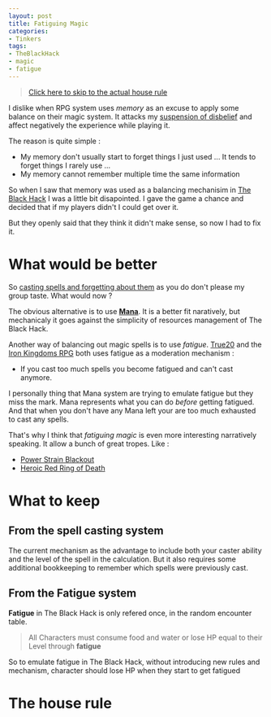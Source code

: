 ```yaml
---
layout: post
title: Fatiguing Magic
categories: 
- Tinkers
tags: 
- TheBlackHack
- magic
- fatigue
---
```


> [Click here to skip to the actual house rule](#the-house-rule)

I dislike when RPG system uses _memory_ as an excuse to apply some balance on their magic system. It attacks my [suspension of disbelief](https://en.wikipedia.org/wiki/Suspension_of_disbelief) and affect negatively the experience while playing it.

The reason is quite simple : 
* My memory don't usually start to forget things I just used ... It tends to forget things I rarely use ...
* My memory cannot remember multiple time the same information

So when I saw that memory was used as a balancing mechanisim in [The Black Hack](/tags/TheBlackHack) I was a little bit disapointed. I gave the game a chance and decided that if my players didn't I could get over it.

But they openly said that they think it didn't make sense, so now I had to fix it.

# What would be better

So [casting spells and forgetting about them](https://tvtropes.org/pmwiki/pmwiki.php/Main/VancianMagic) as you do don't please my group taste. What would now ? 

The obvious alternative is to use [**Mana**](https://tvtropes.org/pmwiki/pmwiki.php/Main/Mana).  It is a better fit naratively, but mechanicaly it goes against the simplicity of resources management of The Black Hack.

Another way of balancing out magic spells is to use  _fatigue_.  [True20](https://greenroninstore.com/collections/true20) and the [Iron Kingdoms RPG](https://store.privateerpress.com/games/iron-kingdoms-rpg) both uses fatigue as a moderation mechanism :

* If you cast too much spells you become fatigued and can't cast anymore.
 
I personally thing that Mana system are trying to emulate fatigue but they miss the mark. Mana represents what you can do  _before_  getting fatigued. And that when you don't have any Mana left your are too much exhausted to cast any spells. 
 
That's why I think that  _fatiguing magic_  is even more interesting narratively speaking. It allow a bunch of great tropes. Like :
* [Power Strain Blackout](https://tvtropes.org/pmwiki/pmwiki.php/Main/PowerStrainBlackout)
* [Heroic Red Ring of Death](https://tvtropes.org/pmwiki/pmwiki.php/Main/HeroicRROD)


# What to keep 

## From the spell casting system 

The current mechanism as the advantage to include both your caster ability and the level of the spell in the calculation. But it also requires some additional bookkeeping to remember which spells were previously cast.
 
## From the Fatigue system
 
**Fatigue** in The Black Hack is only refered once, in the random encounter table.
 
> All Characters must consume food and water or lose HP equal to their Level through **fatigue**

So to emulate fatigue in The Black Hack, without introducing new rules and mechanism, character should lose HP when they start to get fatigued

# The house rule

<!--stackedit_data:
eyJoaXN0b3J5IjpbMTUzNzEzMjk3NCwtMTc2MTgyMjU2OSwtMT
kzODg3NTY5NSwxNzcyODUzNjQ3LC0xOTQxMzY2NDA1LC05Nzkx
Mjc1MTEsMTMwNTA5NjA3NV19
-->